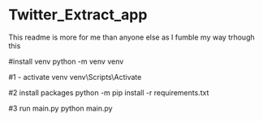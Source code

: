 # Twitter_Extract_app

This readme is more for me than anyone else as I fumble my way trhough this

#install venv
python -m venv venv

#1 - activate venv
venv\Scripts\Activate

#2 install packages
python -m pip install -r requirements.txt

#3 run main.py
python main.py
